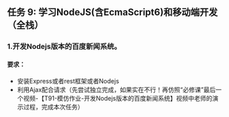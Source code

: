 ## 任务 9: 学习NodeJS(含EcmaScript6)和移动端开发（全栈）

### 1.开发Nodejs版本的百度新闻系统。
#### 要求：
* 安装Express或者rest框架或者Nodejs
* 利用Ajax配合请求（先尝试独立完成，如果实在不行！再仿照“必修课”最后一个视频-【T91-模仿作业-开发Nodejs版本的百度新闻系统】视频中老师的演示过程，完成本次任务）